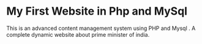 
# My First Website in Php and MySql

This is an advanced content management system using PHP and Mysql . A complete dynamic website about prime minister of india.
